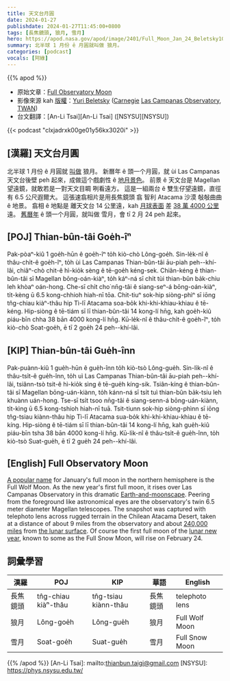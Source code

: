 ```yaml
---
title: 天文台月圓
date: 2024-01-27
publishdate: 2024-01-27T11:45:00+0800
tags: [長焦鏡頭, 狼月, 雪月]
hero: https://apod.nasa.gov/apod/image/2401/Full_Moon_Jan_24_Beletsky1024c.jpg
summary: 北半球 1 月份 ê 月圓就叫做 狼月。
categories: [podcast]
vocals: [阿綠]
---
```


{{% apod %}}

- 原始文章：[Full Observatory Moon](https://apod.nasa.gov/apod/ap240127.html)
- 影像來源 kah [版權][copyright]：[Yuri Beletsky](https://www.instagram.com/yuribeletsky/) ([Carnegie](http://carnegiescience.edu/) [Las Campanas Observatory](http://www.lco.cl/), [TWAN](https://twanight.org/about/))
- 台文翻譯：[An-Li Tsai][An-Li Tsai] ([NSYSU][NSYSU])

{{< podcast "clxjadrxk00ge01y56kx3020i" >}}

## [漢羅] 天文台月圓
北半球 1 月份 ê 月圓就 [叫做][A popular name] 狼月。
新曆年 ê 頭一个月圓，就 ùi Las Campanas 天文台後壁 peh 起來，成做這个戲劇性 ê [地月景色][Earth-and-moonscape]。
前景 ê 天文台是 Magellan 望遠鏡，就敢若是一對天文目睭 咧看遠方。
這是一組兩台 ê 雙生仔望遠鏡，直徑有 6.5 公尺遐爾大。
這張速翕相片是用長焦鏡頭 翕 智利 Atacama 沙漠 敧敧曲曲 ê 地景。
翕相 ê 地點是 離天文台 14 公里遠，kah [月球表面][the lunar surface] 差 [38 萬 4000 公里][240,000 miles] 遠。
[舊曆年][lunar new year] ê 頭一个月圓，就叫做 雪月，會 tī 2 月 24 peh 起來。

## [POJ] Thian-bûn-tâi Goe̍h-îⁿ
Pak-pòaⁿ-kiû 1 goe̍h-hūn ê goe̍h-îⁿ to̍h kiò-chò Lông-goe̍h.
Sin-le̍k-nî ê thâu-chi̍t-ê goe̍h-îⁿ, to̍h ùi Las Campanas Thian-bûn-tâi āu-piah peh--khí-lâi, chiâⁿ-chò chit-ê hì-kio̍k sèng ê tē-goe̍h kéng-sek.
Chiân-kéng ê thian-bûn-tâi sī Magellan bōng-oán-kiàⁿ, to̍h káⁿ-ná sī chi̍t tùi thian-bûn ba̍k-chiu leh khòaⁿ oán-hong.
Che-sī chi̍t cho͘ nn̄g-tâi ê siang-seⁿ-á bōng-oán-kiàⁿ, ti̍t-kèng ū 6.5 kong-chhioh hiah-nī tōa.
Chit-tiuⁿ sok-hip siòng-phìⁿ sī iōng tn̂g-chiau kiàⁿ-thâu hip Tì-lī Atacama soa-bo̍k khi-khi-khiau-khiau ê tē-kéng.
Hip-siòng ê tē-tiám sī lī thian-bûn-tâi 14 kong-lí hn̄g, kah goe̍h-kiû piáu-bīn chha 38 bān 4000 kong-lí hn̄g.
Kū-le̍k-nî ê thâu-chi̍t-ê goe̍h-îⁿ, to̍h kiò-chò Soat-goe̍h, ē tī 2 goe̍h 24 peh--khí-lâi.

## [KIP] Thian-bûn-tâi Gue̍h-înn
Pak-puànn-kiû 1 gue̍h-hūn ê gue̍h-înn to̍h kiò-tsò Lông-gue̍h.
Sin-li̍k-nî ê thâu-tsi̍t-ê gue̍h-înn, to̍h uì Las Campanas Thian-bûn-tâi āu-piah peh--khí-lâi, tsiânn-tsò tsit-ê hì-kio̍k sìng ê tē-gue̍h kíng-sik.
Tsiân-kíng ê thian-bûn-tâi sī Magellan bōng-uán-kiànn, to̍h kánn-ná sī tsi̍t tuì thian-bûn ba̍k-tsiu leh khuànn uán-hong.
Tse-sī tsi̍t tsoo nn̄g-tâi ê siang-senn-á bōng-uán-kiànn, ti̍t-kìng ū 6.5 kong-tshioh hiah-nī tuā.
Tsit-tiunn sok-hip siòng-phìnn sī iōng tn̂g-tsiau kiànn-thâu hip Tì-lī Atacama sua-bo̍k khi-khi-khiau-khiau ê tē-kíng.
Hip-siòng ê tē-tiám sī lī thian-bûn-tâi 14 kong-lí hn̄g, kah gue̍h-kiû piáu-bīn tsha 38 bān 4000 kong-lí hn̄g.
Kū-li̍k-nî ê thâu-tsi̍t-ê gue̍h-înn, to̍h kiò-tsò Suat-gue̍h, ē tī 2 gue̍h 24 peh--khí-lâi.

## [English] Full Observatory Moon
[A popular name][A popular name] for January's full moon in the northern hemisphere is the Full Wolf Moon.
As the new year's first full moon, it rises over Las Campanas Observatory in this dramatic [Earth-and-moonscape][Earth-and-moonscape].
Peering from the foreground like astronomical eyes are the observatory's twin 6.5 meter diameter Magellan telescopes.
The snapshot was captured with telephoto lens across rugged terrain in the Chilean Atacama Desert, taken at a distance of about 9 miles from the observatory and about [240,000 miles][240,000 miles] from [the lunar surface][the lunar surface].
Of course the first full moon of the [lunar new year][lunar new year], known to some as the Full Snow Moon, will rise on February 24.

## 詞彙學習

|漢羅|POJ|KIP|華語|English|
|-|-|-|-|-|
|長焦鏡頭|tn̂g-chiau kiàⁿ-thâu|tn̂g-tsiau kiànn-thâu|長焦鏡頭 |telephoto lens|
|狼月|Lông-goe̍h|Lông-gue̍h|狼月|Full Wolf Moon|
|雪月|Soat-goe̍h|Suat-gue̍h|雪月|Full Snow Moon|

{{% /apod %}}
[An-Li Tsai]: mailto:thianbun.taigi@gmail.com
[NSYSU]: https://phys.nsysu.edu.tw/

[copyright]: https://apod.nasa.gov/apod/fap/lib/about_apod.html#srapply
[License]: https://creativecommons.org/licenses/by/3.0/

[A popular name]:https://earthsky.org/tonight/january-full-moon-is-the-wolf-moon/
[Earth-and-moonscape]:https://apod.nasa.gov/apod/ap240124.html
[240,000 miles]:https://apod.nasa.gov/apod/ap201002.html
[the lunar surface]:https://www.nasa.gov/commercial-lunar-payload-services/
[lunar new year]:https://en.wikipedia.org/wiki/Lunar_New_Year

